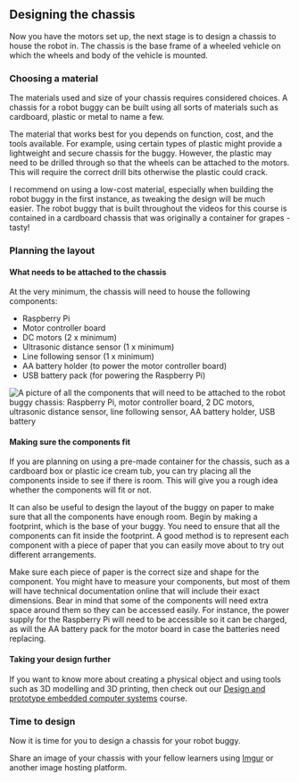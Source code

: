 [comment]: # (
Is this step open? Y/N
If so, short description of this step:
Related links:
Related files:
)

## Designing the chassis

Now you have the motors set up, the next stage is to design a chassis to house the robot in. The chassis is the base frame of a wheeled vehicle on which the wheels and body of the vehicle is mounted. 

### Choosing a material

The materials used and size of your chassis requires considered choices. A chassis for a robot buggy can be built using all sorts of materials such as cardboard, plastic or metal to name a few. 

The material that works best for you depends on function, cost, and the tools available. For example, using certain types of plastic might provide a lightweight and secure chassis for the buggy. However, the plastic may need to be drilled through so that the wheels can be attached to the motors. This will require the correct drill bits otherwise the plastic could crack.

I recommend on using a low-cost material, especially when building the robot buggy in the first instance, as tweaking the design will be much easier. The robot buggy that is built throughout the videos for this course is contained in a cardboard chassis that was originally a container for grapes - tasty!

### Planning the layout

#### What needs to be attached to the chassis

At the very minimum, the chassis will need to house the following components:

+ Raspberry Pi
+ Motor controller board
+ DC motors (2 x minimum)
+ Ultrasonic distance sensor (1 x minimum)
+ Line following sensor (1 x minimum)
+ AA battery holder (to power the motor controller board)
+ USB battery pack (for powering the Raspberry Pi)

![A picture of all the components that will need to be attached to the robot buggy chassis:  Raspberry Pi, motor controller board, 2 DC motors, ultrasonic distance sensor, line following sensor, AA battery holder, USB battery](images/)

#### Making sure the components fit

If you are planning on using a pre-made container for the chassis, such as a cardboard box or plastic ice cream tub, you can try placing all the components inside to see if there is room. This will give you a rough idea whether the components will fit or not.

It can also be useful to design the layout of the buggy on paper to make sure that all the components have enough room. Begin by making a footprint, which is the base of your buggy. You need to ensure that all the components can fit inside the footprint. A good method is to represent each component with a piece of paper that you can easily move about to try out different arrangements. 

Make sure each piece of paper is the correct size and shape for the component. You might have to measure your components, but most of them will have technical documentation online that will include their exact dimensions. Bear in mind that some of the components will need extra space around them so they can be accessed easily. For instance, the power supply for the Raspberry Pi will need to be accessible so it can be charged, as will the AA battery pack for the motor board in case the batteries need replacing.  

#### Taking your design further

If you want to know more about creating a physical object and using tools such as 3D modelling and 3D printing, then check out our [Design and prototype embedded computer systems](https://www.futurelearn.com/courses/embedded-systems) course.

### Time to design

Now it is time for you to design a chassis for your robot buggy.

Share an image of your chassis with your fellow learners using [Imgur](https://imgur.com/) or another image hosting platform.